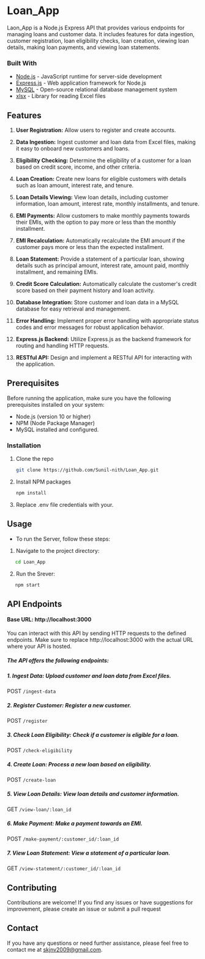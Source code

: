 # Loan_App

Laon_App is a Node.js Express API that provides various endpoints for managing loans and customer data. 
It includes features for data ingestion, customer registration, loan eligibility checks, loan creation, viewing loan details, making loan payments, 
and viewing loan statements.

### Built With

- [Node.js](https://nodejs.org/) - JavaScript runtime for server-side development
- [Express.js](https://expressjs.com/) - Web application framework for Node.js
- [MySQL](https://www.mysql.com/) - Open-source relational database management system
- [xlsx](https://www.npmjs.com/package/xlsx) - Library for reading Excel files


## Features


1. **User Registration:** Allow users to register and create accounts.

2. **Data Ingestion:** Ingest customer and loan data from Excel files, making it easy to onboard new customers and loans.

3. **Eligibility Checking:** Determine the eligibility of a customer for a loan based on credit score, income, and other criteria.

4. **Loan Creation:** Create new loans for eligible customers with details such as loan amount, interest rate, and tenure.

5. **Loan Details Viewing:** View loan details, including customer information, loan amount, interest rate, monthly installments, and tenure.

6. **EMI Payments:** Allow customers to make monthly payments towards their EMIs, with the option to pay more or less than the monthly installment.

7. **EMI Recalculation:** Automatically recalculate the EMI amount if the customer pays more or less than the expected installment.

8. **Loan Statement:** Provide a statement of a particular loan, showing details such as principal amount, interest rate, amount paid, monthly installment, and remaining EMIs.

9. **Credit Score Calculation:** Automatically calculate the customer's credit score based on their payment history and loan activity.

10. **Database Integration:** Store customer and loan data in a MySQL database for easy retrieval and management.

11. **Error Handling:** Implement proper error handling with appropriate status codes and error messages for robust application behavior.

12. **Express.js Backend:** Utilize Express.js as the backend framework for routing and handling HTTP requests.

13. **RESTful API:** Design and implement a RESTful API for interacting with the application.



## Prerequisites
Before running the application, make sure you have the following prerequisites installed on your system:

* Node.js (version 10 or higher)
* NPM (Node Package Manager)
* MySQL installed and configured.



### Installation

1. Clone the repo
   ```sh
   git clone https://github.com/Sunil-nith/Loan_App.git
   ```
2. Install NPM packages
   ```sh
   npm install
   ```
3. Replace .env file credentials with your.
   

## Usage

* To run the Server, follow these steps:
1. Navigate to the project directory:
```sh
   cd Loan_App
   ```

2. Run the Srever:
```sh
   npm start
   ```

## API Endpoints
#### Base URL: http://localhost:3000
You can interact with this API by sending HTTP requests to the defined endpoints. Make sure to replace http://localhost:3000 with the actual URL where your API is hosted.

##### The API offers the following endpoints:

##### 1. Ingest Data: Upload customer and loan data from Excel files.
POST `/ingest-data`

##### 2. Register Customer: Register a new customer.

POST `/register`

##### 3. Check Loan Eligibility: Check if a customer is eligible for a loan.

POST `/check-eligibility`

##### 4. Create Loan: Process a new loan based on eligibility.

POST `/create-loan`

##### 5. View Loan Details: View loan details and customer information.

GET `/view-loan/:loan_id`

##### 6. Make Payment: Make a payment towards an EMI.

POST `/make-payment/:customer_id/:loan_id`

##### 7. View Loan Statement: View a statement of a particular loan.

GET `/view-statement/:customer_id/:loan_id`

## Contributing
Contributions are welcome! If you find any issues or have suggestions for improvement, please create an issue or submit a pull request

## Contact

If you have any questions or need further assistance, please feel free to contact me at skjnv2009@gmail.com.



